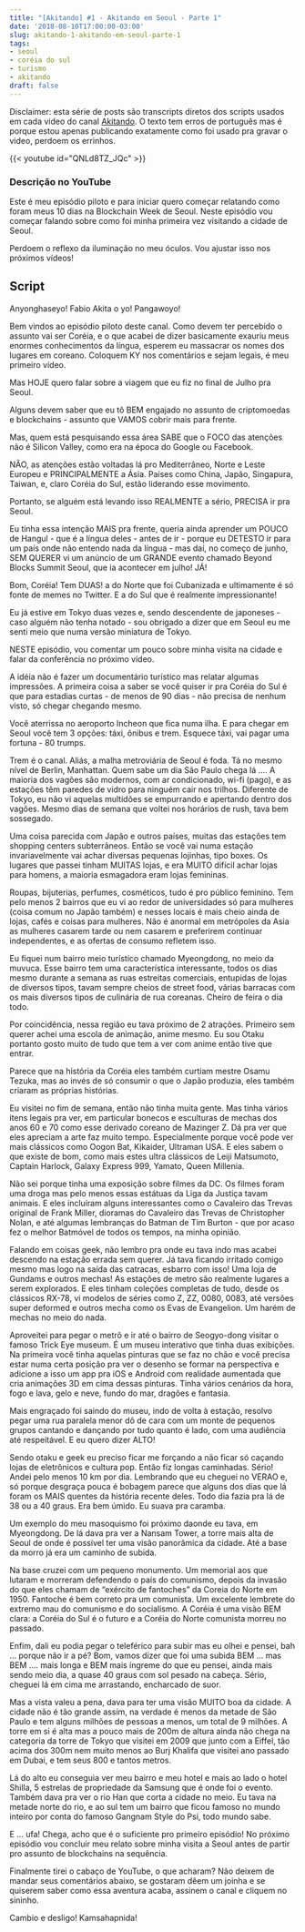 ```yaml
---
title: "[Akitando] #1 - Akitando em Seoul - Parte 1"
date: '2018-08-10T17:00:00-03:00'
slug: akitando-1-akitando-em-seoul-parte-1
tags:
- seoul
- coréia do sul
- turismo
- akitando
draft: false
---
```


Disclaimer: esta série de posts são transcripts diretos dos scripts usados em cada video do canal [Akitando](https://www.youtube.com/channel/UCib793mnUOhWymCh2VJKplQ). O texto tem erros de português mas é porque estou apenas publicando exatamente como foi usado pra gravar o video, perdoem os errinhos.


{{< youtube id="QNLd8TZ_JQc" >}}


### Descrição no YouTube


Este é meu episódio piloto e para iniciar quero começar relatando como foram meus 10 dias na Blockchain Week de Seoul. Neste episódio vou começar falando sobre como foi minha primeira vez visitando a cidade de Seoul.

Perdoem o reflexo da iluminação no meu óculos. Vou ajustar isso nos próximos vídeos!

## Script


Anyonghaseyo! Fabio Akita o yo! Pangawoyo!

Bem vindos ao episódio piloto deste canal. Como devem ter percebido o assunto vai ser Coréia, e o que acabei de dizer basicamente exauriu meus enormes conhecimentos da língua, esperem eu massacrar os nomes dos lugares em coreano. Coloquem KY nos comentários e sejam legais, é meu primeiro vídeo.

Mas HOJE quero falar sobre a viagem que eu fiz no final de Julho pra Seoul.

Alguns devem saber que eu tô BEM engajado no assunto de criptomoedas e blockchains - assunto que VAMOS cobrir mais para frente.

Mas, quem está pesquisando essa área SABE que o FOCO das atenções não é Silicon Valley, como era na época do Google ou Facebook.

NÃO, as atenções estão voltadas lá pro Mediterrâneo, Norte e Leste Europeu e PRINCIPALMENTE a Ásia. Países como China, Japão, Singapura, Taiwan, e, claro Coréia do Sul, estão liderando esse movimento.

Portanto, se alguém está levando isso REALMENTE a sério, PRECISA ir pra Seoul.

Eu tinha essa intenção MAIS pra frente, queria ainda aprender um POUCO de Hangul - que é a língua deles - antes de ir - porque eu DETESTO ir para um país onde não entendo nada da língua - mas daí, no começo de junho, SEM QUERER vi um anúncio de um GRANDE evento chamado Beyond Blocks Summit Seoul, que ia acontecer em julho! JÁ!

Bom, Coréia! Tem DUAS! a do Norte que foi Cubanizada e ultimamente é só fonte de memes no Twitter. E a do Sul que é realmente impressionante!

Eu já estive em Tokyo duas vezes e, sendo descendente de japoneses - caso alguém não tenha notado - sou obrigado a dizer que em Seoul eu me senti meio que numa versão miniatura de Tokyo.

NESTE episódio, vou comentar um pouco sobre minha visita na cidade e falar da conferência no próximo vídeo.

A idéia não é fazer um documentário turístico mas relatar algumas impressões. A primeira coisa a saber se você quiser ir pra Coréia do Sul é que para estadias curtas - de menos de 90 dias - não precisa de nenhum visto, só chegar chegando mesmo.

Você aterrissa no aeroporto Incheon que fica numa ilha. E para chegar em Seoul você tem 3 opções: táxi, ônibus e trem. Esquece táxi, vai pagar uma fortuna - 80 trumps.

Trem é o canal. Aliás, a malha metroviária de Seoul é foda. Tá no mesmo nível de Berlin, Manhattan. Quem sabe um dia São Paulo chega lá .... A maioria dos vagões são modernos, com ar condicionado, wi-fi (pago), e as estações têm paredes de vidro para ninguém cair nos trilhos. Diferente de Tokyo, eu não vi aquelas multidões se empurrando e apertando dentro dos vagões. Mesmo dias de semana que voltei nos horários de rush, tava bem sossegado.

Uma coisa parecida com Japão e outros países, muitas das estações tem shopping centers subterrâneos. Então se você vai numa estação invariavelmente vai achar diversas pequenas lojinhas, tipo boxes. Os lugares que passei tinham MUITAS lojas, e era MUITO difícil achar lojas para homens, a maioria esmagadora eram lojas femininas.

Roupas, bijuterias, perfumes, cosméticos, tudo é pro público feminino. Tem pelo menos 2 bairros que eu vi ao redor de universidades só para mulheres (coisa comum no Japão também) e nesses locais é mais cheio ainda de lojas, cafés e coisas para mulheres. Não é anormal em metrópoles da Asia as mulheres casarem tarde ou nem casarem e preferirem continuar independentes, e as ofertas de consumo refletem isso.

Eu fiquei num bairro meio turístico chamado Myeongdong, no meio da muvuca. Esse bairro tem uma característica interessante, todos os dias mesmo durante a semana as ruas estreitas comerciais, entupidas de lojas de diversos tipos, tavam sempre cheios de street food, várias barracas com os mais diversos tipos de culinária de rua coreanas. Cheiro de feira o dia todo.

Por coincidência, nessa região eu tava próximo de 2 atrações. Primeiro sem querer achei uma escola de animação, anime mesmo. Eu sou Otaku portanto gosto muito de tudo que tem a ver com anime então tive que entrar.

Parece que na história da Coréia eles também curtiam mestre Osamu Tezuka, mas ao invés de só consumir o que o Japão produzia, eles também criaram as próprias histórias.

Eu visitei no fim de semana, então não tinha muita gente. Mas tinha vários itens legais pra ver, em particular bonecos e esculturas de mechas dos anos 60 e 70 como esse derivado coreano de Mazinger Z. Dá pra ver que eles apreciam a arte faz muito tempo. Especialmente porque você pode ver mais clássicos como Oogon Bat, Kikaider, Ultraman USA. E eles sabem o que existe de bom, como mais estes ultra clássicos de Leiji Matsumoto, Captain Harlock, Galaxy Express 999, Yamato, Queen Millenia.

Não sei porque tinha uma exposição sobre filmes da DC. Os filmes foram uma droga mas pelo menos essas estátuas da Liga da Justiça tavam animais. E eles incluíram alguns interessantes como o Cavaleiro das Trevas original de Frank Miller, dioramas do Cavaleiro das Trevas de Christopher Nolan, e até algumas lembranças do Batman de Tim Burton - que por acaso fez o melhor Batmóvel de todos os tempos, na minha opinião.

Falando em coisas geek, não lembro pra onde eu tava  indo mas acabei descendo na estação errada sem querer. Já tava ficando irritado comigo mesmo mas logo na saída das catracas, esbarro com isso! Uma loja de Gundams e outros mechas! As estações de metro são realmente lugares a serem explorados. E eles tinham coleções completas de tudo, desde os clássicos RX-78, vi modelos de séries como Z, ZZ, 0080, 0083, até versões super deformed e outros mecha como os Evas de Evangelion. Um harém de mechas no meio do nada.

Aproveitei para pegar o metrô e ir até o bairro de Seogyo-dong visitar o famoso Trick Eye museum. É um museu interativo que tinha duas exibições. Na primeira você tinha aquelas pinturas que se faz no chão e você precisa estar numa certa posição pra ver o desenho se formar na perspectiva e adicione a isso um app pra iOS e Android com realidade aumentada que cria animações 3D em cima dessas pinturas. Tinha vários cenários da hora, fogo e lava, gelo e neve, fundo do mar, dragões e fantasia.

Mais engraçado foi saindo do museu, indo de volta à estação, resolvo pegar uma rua paralela menor dô de cara com um monte de pequenos grupos cantando e dançando por tudo quanto é lado, com uma audiência até respeitável. E eu quero dizer ALTO!

Sendo otaku e geek eu preciso ficar me forçando a não ficar só caçando lojas de eletrônicos e cultura pop. Então fiz longas caminhadas. Sério! Andei pelo menos 10 km por dia. Lembrando que eu cheguei no VERAO e, só porque desgraça pouca é bobagem parece que alguns dos dias que lá foram os MAIS quentes da história recente deles. Todo dia fazia pra lá de 38 ou a 40 graus. Era bem úmido. Eu suava pra caramba.

Um exemplo do meu masoquismo foi próximo daonde eu tava, em Myeongdong.
De lá dava pra ver a Nansam Tower, a torre mais alta de Seoul de onde é possível ter uma visão panorâmica da cidade. Até a base da morro  já era um caminho de subida.

Na base cruzei com um pequeno monumento. Um memorial aos que lutaram e morreram defendendo o país do comunismo, depois da invasão do que eles chamam de “exército de fantoches” da Coreia do Norte em 1950. Fantoche é bem correto pra um comunista. Um excelente lembrete do extremo mau do comunismo e do socialismo.
A Coréia é uma visão BEM clara: a Coréia do Sul é o futuro e a Coréia do Norte comunista morreu no passado.

Enfim, dali eu podia pegar o teleférico para subir mas eu olhei e pensei, bah  ... porque não ir a pé? Bom, vamos dizer que foi uma subida BEM ... mas BEM .... mais longa e BEM mais íngreme do que eu pensei, ainda mais sendo meio dia, a quase 40 graus com sol pesado na cabeça. Sério, cheguei lá em cima me arrastando, encharcado de suor.


Mas a vista valeu a pena, dava para ter uma visão MUITO boa da cidade.
A cidade não é tão grande assim, na verdade é menos da metade de São Paulo e tem alguns milhões de pessoas a menos, um total de 9 milhões. A torre em si é alta mas a pouco mais de 200m de altura ainda não chega na categoria da torre de Tokyo que visitei em 2009 que junto com a Eiffel, tão acima dos 300m nem muito menos ao Burj Khalifa que visitei ano passado em Dubai, e tem seus 800 e tantos metros.

Lá do alto eu conseguia ver meu bairro e meu hotel e mais ao lado o hotel Shilla, 5 estrelas de propriedade da Samsung que é onde foi o evento.
Também dava pra ver o rio Han que corta a cidade no meio. Eu tava na metade norte do rio, e ao sul tem um bairro que ficou famoso no mundo inteiro por conta do famoso Gangnam Style do Psi, todo mundo sabe.

E ... ufa! Chega, acho que é o suficiente pro primeiro episódio! No próximo episódio vou concluir meu relato sobre minha visita a Seoul antes de partir pro assunto de blockchains na sequência.

Finalmente tirei o cabaço de YouTube, o que acharam? Não deixem de mandar seus comentários abaixo, se gostaram dêem um joinha e se quiserem saber como essa aventura acaba, assinem o canal e cliquem no sininho.

Cambio e desligo! Kamsahapnida!


